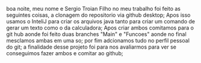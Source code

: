boa noite, meu nome e Sergio Troian Filho no meu trabalho foi feito as seguintes coisas, a clonagem do repositorio via github desktop; 
Apos isso usamos o InteliJ para criar os arquivos java tanto para criar um comando de gerar um texto como o da calculadora;
Apos criar ambos comitamos para o git hub aonde foi feito duas branches "Main" e "Funcoes" aonde no final mesclamos ambas em uma so;
por fim adcionamos tudo no perfil pessoal do git;
a finalidade desse projeto foi para nos avaliarmos para ver se conseguimos fazer ambos e comitar ao github;
